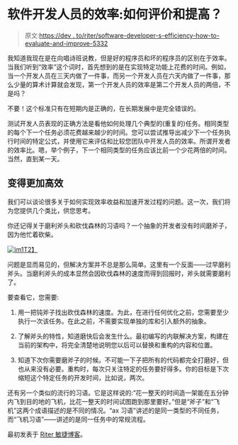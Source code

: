 # 软件开发人员的效率:如何评价和提高？

> 原文:[https://dev . to/riter/software-developer-s-efficiency-how-to-evaluate-and-improve-5332](https://dev.to/riter/software-developer-s-efficiency-how-to-evaluate-and-improve-5332)

我知道我现在是在向唱诗班说教，但是好的程序员和坏的程序员的区别在于效率。当我们听到“效率”这个词时，首先想到的是在实现特定功能上花费的时间。例如，当一个开发人员在三天内做了一件事，而另一个开发人员在六天内做了一件事，那么少量的算术计算就会发现，第一个开发人员的效率是第二个开发人员的两倍，不是吗？

不要！这个标准只有在短期内是正确的，在长期发展中是完全错误的。

测试开发人员表现的正确方法是看他如何处理几个典型的(重复的)任务。相同类型的每个下一个任务必须花费越来越少的时间。您可以尝试推导出减少下一个任务执行时间的特定公式，并使用它来评估和比较您团队中开发人员的效率。所谓开发者的效率比。嗯，举个例子，下一个相同类型的任务应该比前一个少花两倍的时间。当然，直到某一天。

## [](#becoming-more-efficient)变得更加高效

我们可以谈论很多关于如何实现效率收益和加速开发过程的问题。这一次，我们将为您提供几个类比，供您思考。

你还记得关于磨利斧头和砍伐森林的习语吗？一个抽象的开发者没有时间磨斧子，因为他忙着砍柴。

[![im1](../Images/d23b551b22cc0de7a6d7e5b3ca053353.png)T2】](https://res.cloudinary.com/practicaldev/image/fetch/s--GQtfdHax--/c_limit%2Cf_auto%2Cfl_progressive%2Cq_auto%2Cw_880/https://vault8.io/d0f8fb2805334878bdf46c33b3d8.jpg/autoorient%2Cresize_fit-1920-1080/too%2520busy.jpg%3Fp%3D0aa930d138b25b338ee16fe%26s%3Dcda1b9c175b18aa4a7b76e71c5cfdd35bc75483c)

问题是显而易见的，但解决方案并不总是那么简单。这里有一个反面——过早磨利斧头。当磨利斧头的成本显然会因砍伐森林的速度而得到回报时，斧头就需要磨利了。

要查看它，您需要:

1.  用一把钝斧子找出砍伐森林的速度。为此，在进行任何优化之前，您需要至少执行一次该任务。在此之前，不需要实现单独的库和引入额外的抽象。

2.  了解斧头的特性，知道磨快后会发生什么。最初编写的内联解决方案，构建在当前的架构中，将完全清楚地说明您以后可以替换和重构的内容和位置。

3.  知道下次你需要磨斧子的时候。不可能一下子把所有的代码都完全打磨好，但也从来没有必要。重构时，每次只关注特定的任务要好得多。你的目标是下次缩短这个特定任务的开发时间，比如说，两次。

还有另一个类似的流行的习语。它是这样说的:“花一整天的时间造一架能在五分钟内飞到目的地的飞机，比花一整天的时间试图跑到那里要好。”但是“斧子”和“飞机”这两个成语描述的是不同的情况。“ax 习语”讲述的是同一类型的不同任务，而“飞机习语”——讲述的是同一任务中的常规流程。

最初发表于 [Riter 敏捷博客](https://riter.co/blog)。